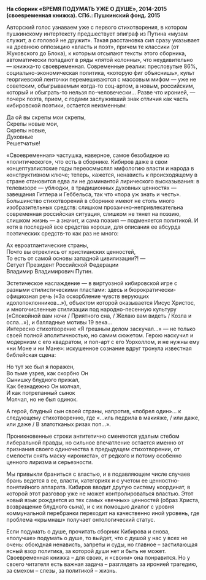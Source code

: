 **На сборник «ВРЕМЯ ПОДУМАТЬ УЖЕ О ДУШЕ», 2014-2015 (своевременная книжка). СПб.: Пушкинский фонд. 2015**

Авторский голос узнаваем уже с первого стихотворения, в котором пушкинскому интертексту предшествует эпиграф из Путина «музам служит, а с головой не дружит». Такая расстановка сил сразу указывает на древнюю оппозицию «власть и поэт», причем те классики (от Жуковского до Блока), к которым отсылают тексты этого сборника, автоматически попадают в ряды «пятой колонны», что неудивительно — книжка-то своевременная. Современные реалии: пресловутые 86%, социально-экономическая политика, «которую фиг объяснишь», культ георгиевской ленточки перемешиваются с массовым мифом — уже не советским, обыгрываемым когда-то соц-артом, а новым, российским, который и обыграть-то нельзя по-человечески... Разве что иронией, — почерк поэта, прием, с годами заслуживший знак отличия как часть кибировской поэтики, остается неизменным:

Да ой вы скрепы мои скрепы,  
Скрепы новые мои,  
Скрепы новые,  
Духовные  
Решетчатые!

«Своевременная» частушка, наверное, самое безобидное из «политического», что есть в сборнике. Кибиров даже в свои концептуалистские годы переосмыслял мифологию власти и народа в конструктивном ключе; теперь, кажется, ненависть к происходящему в стране становится едва ли не доминантой лирического высказывания: в телевизоре — ублюдки, в традиционных духовных ценностях — завещания Гитлера и Геббельса, так что «пора уж знать и честь». Большинство стихотворений в сборнике имеют не столь много изобразительных средств: слишком прозаично-непривлекательна современная российская ситуация, слишком не тянет на поэзию, слишком жизнь — а значит, и сама поэзия — подменяется политикой. И хотя в последней все средства хороши, для описания ее абсурда поэтических средств-то как раз не много:

Ах евроатлантические страны,  
Почто вы отреклись от христианских ценностей,  
То есть от самой основы западной цивилизации?! —  
Сетует Президент Российской Федерации  
Владимир Владимирович Путин.

Эстетическое наслаждение — в виртуозной кибировской игре с разными стилистическими пластами: здесь и бюрократически-официозная речь («За оскорбление чувств верующих идолопоклонников...»), объектом которой оказывается Иисус Христос, и многочисленные стилизации под народно-песенную культуру («Спокойной вам ночи / Приятного сна, / Желаю вам видеть / Козла и осла...»), и балладные мотивы 19 века...  
Интересно стихотворение «Я грешным делом заскучал...» — не только своей полной аполитичностью, но самим сюжетом. Герою наскучил и модернизм с его квадратом, и поп-арт с его Уорхоллом, и не нужны ему «ни Моне и ни Мане»: искушенное сознание вдруг тронула известная библейская сцена:

Но тут же был я поражен,  
Во тьме узрев, как скорбно Он  
Сынишку блудного прижал,  
Как безнадежно Он молчал,  
И как потрепанный сынок  
Молчал, но не был одинок.

А герой, блудный сын своей страны, напротив, «побрел один»... к следующему стихотворению, где «...иль педрила в макияже, / или даже, или даже / В златотканых ризах поп…».

Проникновенные строки антитетично сменяются удалым стебом либеральной правды, но сильное впечатление остается именно от признания своего одиночества в предыдущем стихотворении, от смелости снять маску «ирониста», от редкого и потому особенно ценного лиризма и серьезности.

Мы привыкли браниться с властью, и в подавляющем числе случаев брань ведется в ее, власти, категориях и с учетом ее ценностно-понятийного аппарата. Кибиров вводит другую систему координат, в которой этот разговор уже не может контролироваться властью. Этот новый язык рождается из тех самых «вечных» ценностей (образ Христа, возвращение блудного сына), и с их помощью диалог с уровня коммунальной перебранки переходит на качественно иной уровень, где проблема «крымнаш» получает онтологический статус.

Если подумать о душе, прочитать сборник Кибирова и снова, «получше» подумать о душе, то выйдет, что с душой у нас у всех не очень: обоюдная ненависть, запреты и суды, но главное – застилающая ясный взор политика, за которой души нет и быть не может. Своевременная книжка – для своих, и «своим» она понравится. Но у своего читателя есть важная задача – разглядеть за иронией трагедию, за смехом – слезы, за политикой – жизнь.

